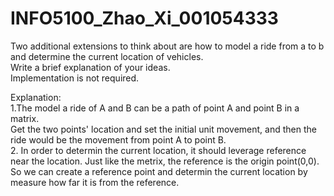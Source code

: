 # INFO5100_Zhao_Xi_001054333
Two additional extensions to think about are how to model a ride from a to b and determine the current location of vehicles.   
Write a brief explanation of your ideas.   
Implementation is not required.  

Explanation:  
1.The model a ride of A and B can be a path of point A and point B in a matrix.  
Get the two points' location and set the initial unit movement, and then the ride would be the movement from point A to point B.  
2. In order to determin the current location, it should leverage reference near the location. Just like the metrix, the reference is the origin point(0,0).  
So we can create a reference point and determin the current location by measure how far it is from the reference.
